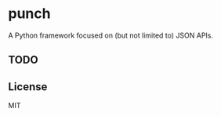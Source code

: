 # punch

  A Python framework focused on (but not limited to) JSON APIs.


  ## TODO


  ## License

  MIT
